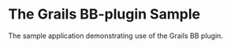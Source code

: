The Grails BB-plugin Sample
===========================

The sample application demonstrating use of the Grails BB plugin.
